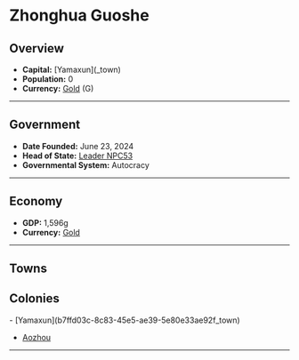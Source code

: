 <!--UNDEDITED FILE, remove this entire line if this file has been edited!-->
# <!--NAME-->Zhonghua Guoshe<!--NAME-->

## Overview

- **Capital:** <!--CAPITAL_LINK-->[Yamaxun](<none>_town)<!--CAPITAL_LINK-->
- **Population:** <!--POPULATION-->0<!--POPULATION-->
- **Currency:** <!--CURRENCY_LINK-->[Gold](Gold_currency)<!--CURRENCY_LINK--> (<!--CURRENCY_ABV-->G<!--CURRENCY_ABV-->)

---

## Government

- **Date Founded:** <!--FOUNDED-->June 23, 2024<!--FOUNDED-->
- **Head of State:** <!--LEADER_TITLE_LINK-->[Leader NPC53](NPC53_user)<!--LEADER_TITLE_LINK-->
- **Governmental System:** <!--GOVERNMENT-->Autocracy<!--GOVERNMENT-->

---

## Economy

- **GDP:** <!--GDP-->1,596g<!--GDP-->
- **Currency:** <!--CURRENCY_LINK-->[Gold](Gold_currency)<!--CURRENCY_LINK-->

---

## Towns

<!--TOWNS--><!--TOWNS-->

## Colonies

<!--COLONIES-->- [Yamaxun](b7ffd03c-8c83-45e5-ae39-5e80e33ae92f_town)
- [Aozhou](d13338e9-68d0-4b92-8b62-d945fc5e314f_town)<!--COLONIES-->

---
